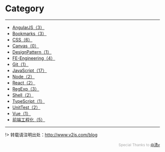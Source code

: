 # Category

---

- [AngularJS（3）](/AngularJS/)
- [Bookmarks（3）](/Bookmarks/)
- [CSS（6）](/CSS/)
- [Canvas（0）](/Canvas/)
- [DesignPattern（1）](/DesignPattern/)
- [FE-Engineering（4）](/FE-Engineering/)
- [Git（1）](/Git/)
- [JavaScript（17）](/JavaScript/)
- [Node（2）](/Node/)
- [React（2）](/React/)
- [RegExp（3）](/RegExp/)
- [Shell（2）](/Shell/)
- [TypeScript（1）](/TypeScript/)
- [UnitTest（2）](/UnitTest/)
- [Vue（1）](/Vue/)
- [前端工程化（5）](/前端工程化/)


---

!> 转载请注明出处：http://www.v2js.com/blog

<div style="color:#aaa; font-size: 12px; text-align: right">Special Thanks to <a href="https://github.com/QingWei-Li">@清v</a></div> 